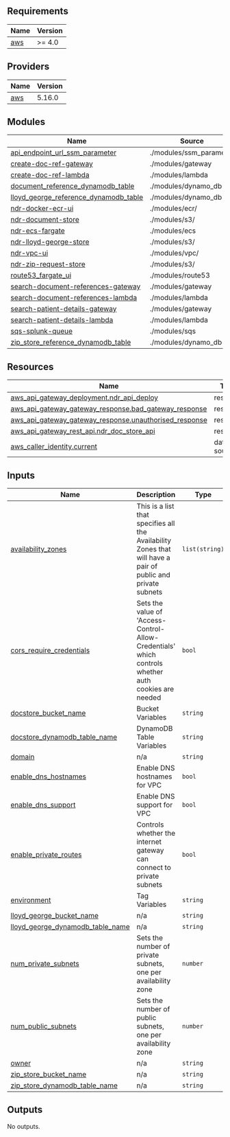 ## Requirements

| Name                                                   | Version |
| ------------------------------------------------------ | ------- |
| <a name="requirement_aws"></a> [aws](#requirement_aws) | >= 4.0  |

## Providers

| Name                                             | Version |
| ------------------------------------------------ | ------- |
| <a name="provider_aws"></a> [aws](#provider_aws) | 5.16.0  |

## Modules

| Name                                                                                                                                               | Source                  | Version |
| -------------------------------------------------------------------------------------------------------------------------------------------------- | ----------------------- | ------- |
| <a name="module_api_endpoint_url_ssm_parameter"></a> [api_endpoint_url_ssm_parameter](#module_api_endpoint_url_ssm_parameter)                      | ./modules/ssm_parameter | n/a     |
| <a name="module_create-doc-ref-gateway"></a> [create-doc-ref-gateway](#module_create-doc-ref-gateway)                                              | ./modules/gateway       | n/a     |
| <a name="module_create-doc-ref-lambda"></a> [create-doc-ref-lambda](#module_create-doc-ref-lambda)                                                 | ./modules/lambda        | n/a     |
| <a name="module_document_reference_dynamodb_table"></a> [document_reference_dynamodb_table](#module_document_reference_dynamodb_table)             | ./modules/dynamo_db     | n/a     |
| <a name="module_lloyd_george_reference_dynamodb_table"></a> [lloyd_george_reference_dynamodb_table](#module_lloyd_george_reference_dynamodb_table) | ./modules/dynamo_db     | n/a     |
| <a name="module_ndr-docker-ecr-ui"></a> [ndr-docker-ecr-ui](#module_ndr-docker-ecr-ui)                                                             | ./modules/ecr/          | n/a     |
| <a name="module_ndr-document-store"></a> [ndr-document-store](#module_ndr-document-store)                                                          | ./modules/s3/           | n/a     |
| <a name="module_ndr-ecs-fargate"></a> [ndr-ecs-fargate](#module_ndr-ecs-fargate)                                                                   | ./modules/ecs           | n/a     |
| <a name="module_ndr-lloyd-george-store"></a> [ndr-lloyd-george-store](#module_ndr-lloyd-george-store)                                              | ./modules/s3/           | n/a     |
| <a name="module_ndr-vpc-ui"></a> [ndr-vpc-ui](#module_ndr-vpc-ui)                                                                                  | ./modules/vpc/          | n/a     |
| <a name="module_ndr-zip-request-store"></a> [ndr-zip-request-store](#module_ndr-zip-request-store)                                                 | ./modules/s3/           | n/a     |
| <a name="module_route53_fargate_ui"></a> [route53_fargate_ui](#module_route53_fargate_ui)                                                          | ./modules/route53       | n/a     |
| <a name="module_search-document-references-gateway"></a> [search-document-references-gateway](#module_search-document-references-gateway)          | ./modules/gateway       | n/a     |
| <a name="module_search-document-references-lambda"></a> [search-document-references-lambda](#module_search-document-references-lambda)             | ./modules/lambda        | n/a     |
| <a name="module_search-patient-details-gateway"></a> [search-patient-details-gateway](#module_search-patient-details-gateway)                      | ./modules/gateway       | n/a     |
| <a name="module_search-patient-details-lambda"></a> [search-patient-details-lambda](#module_search-patient-details-lambda)                         | ./modules/lambda        | n/a     |
| <a name="module_sqs-splunk-queue"></a> [sqs-splunk-queue](#module_sqs-splunk-queue)                                                                | ./modules/sqs           | n/a     |
| <a name="module_zip_store_reference_dynamodb_table"></a> [zip_store_reference_dynamodb_table](#module_zip_store_reference_dynamodb_table)          | ./modules/dynamo_db     | n/a     |

## Resources

| Name                                                                                                                                                               | Type        |
| ------------------------------------------------------------------------------------------------------------------------------------------------------------------ | ----------- |
| [aws_api_gateway_deployment.ndr_api_deploy](https://registry.terraform.io/providers/hashicorp/aws/latest/docs/resources/api_gateway_deployment)                    | resource    |
| [aws_api_gateway_gateway_response.bad_gateway_response](https://registry.terraform.io/providers/hashicorp/aws/latest/docs/resources/api_gateway_gateway_response)  | resource    |
| [aws_api_gateway_gateway_response.unauthorised_response](https://registry.terraform.io/providers/hashicorp/aws/latest/docs/resources/api_gateway_gateway_response) | resource    |
| [aws_api_gateway_rest_api.ndr_doc_store_api](https://registry.terraform.io/providers/hashicorp/aws/latest/docs/resources/api_gateway_rest_api)                     | resource    |
| [aws_caller_identity.current](https://registry.terraform.io/providers/hashicorp/aws/latest/docs/data-sources/caller_identity)                                      | data source |

## Inputs

| Name                                                                                                                              | Description                                                                                                  | Type           | Default                                                                | Required |
| --------------------------------------------------------------------------------------------------------------------------------- | ------------------------------------------------------------------------------------------------------------ | -------------- | ---------------------------------------------------------------------- | :------: |
| <a name="input_availability_zones"></a> [availability_zones](#input_availability_zones)                                           | This is a list that specifies all the Availability Zones that will have a pair of public and private subnets | `list(string)` | <pre>[<br> "eu-west-2a",<br> "eu-west-2b",<br> "eu-west-2c"<br>]</pre> |    no    |
| <a name="input_cors_require_credentials"></a> [cors_require_credentials](#input_cors_require_credentials)                         | Sets the value of 'Access-Control-Allow-Credentials' which controls whether auth cookies are needed          | `bool`         | `true`                                                                 |    no    |
| <a name="input_docstore_bucket_name"></a> [docstore_bucket_name](#input_docstore_bucket_name)                                     | Bucket Variables                                                                                             | `string`       | `"document-store"`                                                     |    no    |
| <a name="input_docstore_dynamodb_table_name"></a> [docstore_dynamodb_table_name](#input_docstore_dynamodb_table_name)             | DynamoDB Table Variables                                                                                     | `string`       | `"DocumentReferenceMetadata"`                                          |    no    |
| <a name="input_domain"></a> [domain](#input_domain)                                                                               | n/a                                                                                                          | `string`       | n/a                                                                    |   yes    |
| <a name="input_enable_dns_hostnames"></a> [enable_dns_hostnames](#input_enable_dns_hostnames)                                     | Enable DNS hostnames for VPC                                                                                 | `bool`         | `true`                                                                 |    no    |
| <a name="input_enable_dns_support"></a> [enable_dns_support](#input_enable_dns_support)                                           | Enable DNS support for VPC                                                                                   | `bool`         | `true`                                                                 |    no    |
| <a name="input_enable_private_routes"></a> [enable_private_routes](#input_enable_private_routes)                                  | Controls whether the internet gateway can connect to private subnets                                         | `bool`         | `false`                                                                |    no    |
| <a name="input_environment"></a> [environment](#input_environment)                                                                | Tag Variables                                                                                                | `string`       | n/a                                                                    |   yes    |
| <a name="input_lloyd_george_bucket_name"></a> [lloyd_george_bucket_name](#input_lloyd_george_bucket_name)                         | n/a                                                                                                          | `string`       | `"lloyd-george-store"`                                                 |    no    |
| <a name="input_lloyd_george_dynamodb_table_name"></a> [lloyd_george_dynamodb_table_name](#input_lloyd_george_dynamodb_table_name) | n/a                                                                                                          | `string`       | `"LloydGeorgeReferenceMetadata"`                                       |    no    |
| <a name="input_num_private_subnets"></a> [num_private_subnets](#input_num_private_subnets)                                        | Sets the number of private subnets, one per availability zone                                                | `number`       | `3`                                                                    |    no    |
| <a name="input_num_public_subnets"></a> [num_public_subnets](#input_num_public_subnets)                                           | Sets the number of public subnets, one per availability zone                                                 | `number`       | `3`                                                                    |    no    |
| <a name="input_owner"></a> [owner](#input_owner)                                                                                  | n/a                                                                                                          | `string`       | n/a                                                                    |   yes    |
| <a name="input_zip_store_bucket_name"></a> [zip_store_bucket_name](#input_zip_store_bucket_name)                                  | n/a                                                                                                          | `string`       | `"zip-request-store"`                                                  |    no    |
| <a name="input_zip_store_dynamodb_table_name"></a> [zip_store_dynamodb_table_name](#input_zip_store_dynamodb_table_name)          | n/a                                                                                                          | `string`       | `"ZipStoreReferenceMetadata"`                                          |    no    |

## Outputs

No outputs.
